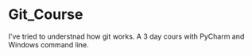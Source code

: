 # Git_Course
I've tried to understnad how git works. A 3 day cours with PyCharm and Windows command line.
